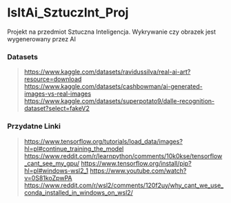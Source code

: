 # IsItAi_SztuczInt_Proj
Projekt na przedmiot Sztuczna Inteligencja. Wykrywanie czy obrazek jest wygenerowany przez AI


### Datasets 
> https://www.kaggle.com/datasets/ravidussilva/real-ai-art?resource=download <br>
> https://www.kaggle.com/datasets/cashbowman/ai-generated-images-vs-real-images <br>
> https://www.kaggle.com/datasets/superpotato9/dalle-recognition-dataset?select=fakeV2 <br>


### Przydatne Linki
> https://www.tensorflow.org/tutorials/load_data/images?hl=pl#continue_training_the_model
> https://www.reddit.com/r/learnpython/comments/10k0kse/tensorflow_cant_see_my_gpu/
> https://www.tensorflow.org/install/pip?hl=pl#windows-wsl2_1
> https://www.youtube.com/watch?v=0S81koZpwPA
> https://www.reddit.com/r/wsl2/comments/120f2uy/why_cant_we_use_conda_installed_in_windows_on_wsl2/